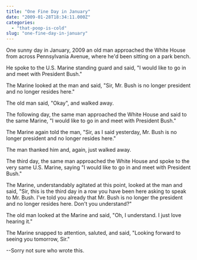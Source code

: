 ```yaml
---
title: "One Fine Day in January"
date: "2009-01-28T18:34:11.000Z"
categories: 
  - "that-poop-is-cold"
slug: "one-fine-day-in-january"
---
```


One sunny day in January, 2009 an old man approached the White House from across Pennsylvania Avenue, where he'd been sitting on a park bench.

He spoke to the U.S. Marine standing guard and said, "I would like to go in and meet with President Bush."

The Marine looked at the man and said, "Sir, Mr. Bush is no longer president and no longer resides here."

The old man said, "Okay", and walked away.

The following day, the same man approached the White House and said to the same Marine, "I would like to go in and meet with President Bush."

The Marine again told the man, "Sir, as I said yesterday, Mr. Bush is no longer president and no longer resides here."

The man thanked him and, again, just walked away.

The third day, the same man approached the White House and spoke to the very same U.S. Marine, saying "I would like to go in and meet with President Bush."

The Marine, understandably agitated at this point, looked at the man and said, "Sir, this is the third day in a row you have been here asking to speak to Mr. Bush. I've told you already that Mr. Bush is no longer the president and no longer resides here. Don't you understand?"

The old man looked at the Marine and said, "Oh, I understand. I just love hearing it."

The Marine snapped to attention, saluted, and said, "Looking forward to seeing you tomorrow, Sir."

\--Sorry not sure who wrote this.
